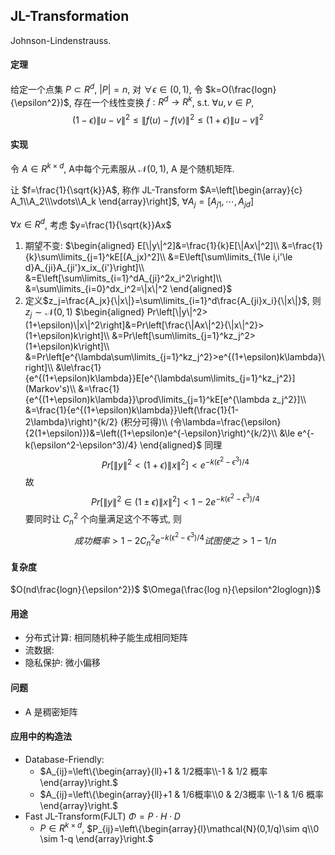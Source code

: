 ## JL-Transformation

Johnson-Lindenstrauss.

#### 定理
给定一个点集 $P\subset R^d$, $|P|=n$, 对 $\forall \epsilon\in(0,1)$, 令 $k=O(\frac{logn}{\epsilon^2})$, 存在一个线性变换 $f:R^d\rightarrow R^k$, s.t. $\forall u,v\in P$, $$(1-\epsilon)\|u-v\|^2\le\|f(u)-f(v)\|^2\le(1+\epsilon)\|u-v\|^2$$

#### 实现

令 $A\in R^{k\times d}$, A中每个元素服从 $\mathcal{N}(0,1)$, A 是个随机矩阵.

让 $f=\frac{1}{\sqrt{k}}A$, 称作 JL-Transform
$A=\left[\begin{array}{c}
A_1\\A_2\\\vdots\\A_k
\end{array}\right]$, $\forall A_j=[A_{j1},\cdots,A_{jd}]$

$\forall x\in R^d$, 考虑 $y=\frac{1}{\sqrt{k}}Ax$

1. 期望不变:
$\begin{aligned}
E[\|y\|^2]&=\frac{1}{k}E[\|Ax\|^2]\\
&=\frac{1}{k}\sum\limits_{j=1}^kE[(A_jx)^2]\\
&=E\left[\sum\limits_{1\le i,i'\le d}A_{ji}A_{ji'}x_ix_{i'}\right]\\
&=E\left[\sum\limits_{i=1}^dA_{ji}^2x_i^2\right]\\
&=\sum\limits_{i=0}^dx_i^2=\|x\|^2
\end{aligned}$
2. 定义$z_j=\frac{A_jx}{\|x\|}=\sum\limits_{i=1}^d\frac{A_{ji}x_i}{\|x\|}$, 则 $z_j\sim\mathcal{N}(0,1)$
$\begin{aligned}
Pr\left[\|y\|^2>(1+\epsilon)\|x\|^2\right]&=Pr\left[\frac{\|Ax\|^2}{\|x\|^2}>(1+\epsilon)k\right]\\
&=Pr\left[\sum\limits_{j=1}^kz_j^2>(1+\epsilon)k\right]\\
&=Pr\left[e^{\lambda\sum\limits_{j=1}^kz_j^2}>e^{(1+\epsilon)k\lambda}\right]\\
&\le\frac{1}{e^{(1+\epsilon)k\lambda}}E[e^{\lambda\sum\limits_{j=1}^kz_j^2}] (Markov's)\\
&=\frac{1}{e^{(1+\epsilon)k\lambda}}\prod\limits_{j=1}^kE[e^{\lambda z_j^2}]\\
&=\frac{1}{e^{(1+\epsilon)k\lambda}}\left(\frac{1}{1-2\lambda}\right)^{k/2} (积分可得)\\
(令\lambda=\frac{\epsilon}{2(1+\epsilon)})&=\left((1+\epsilon)e^{-\epsilon}\right)^{k/2}\\
&\le e^{-k(\epsilon^2-\epsilon^3)/4}
\end{aligned}$
同理 $$Pr\left[\|y\|^2<(1+\epsilon)\|x\|^2\right]< e^{-k(\epsilon^2-\epsilon^3)/4}$$
故
$$Pr\left[\|y\|^2\in (1\pm\epsilon)\|x\|^2\right]< 1-2e^{-k(\epsilon^2-\epsilon^3)/4}$$
要同时让 $C_n^2$ 个向量满足这个不等式, 则
$$成功概率>1-2C_n^2e^{-k(\epsilon^2-\epsilon^3)/4}试图使之>1-1/n$$
#### 复杂度
$O(nd\frac{logn}{\epsilon^2})$
$\Omega(\frac{log n}{\epsilon^2loglogn})$
#### 用途
- 分布式计算: 相同随机种子能生成相同矩阵
- 流数据:
- 隐私保护: 微小偏移
#### 问题
- A 是稠密矩阵

#### 应用中的构造法

- Database-Friendly:
    - $A_{ij}=\left\{\begin{array}{ll}+1 & 1/2概率\\-1 & 1/2 概率\end{array}\right.$
    - $A_{ij}=\left\{\begin{array}{ll}+1 & 1/6概率\\0 & 2/3概率 \\-1 & 1/6 概率\end{array}\right.$
- Fast JL-Transform(FJLT)
    $\Phi=P\cdot H\cdot D$
    - $P\in R^{k\times d}$, $P_{ij}=\left\{\begin{array}{l}\mathcal{N}(0,1/q)\sim q\\0 \sim 1-q \end{array}\right.$
